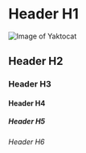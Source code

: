 # Header H1
![Image of Yaktocat](https://octodex.github.com/images/yaktocat.png)
## Header H2
### Header H3
#### Header H4
##### Header H5
###### Header H6
